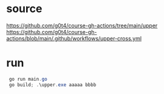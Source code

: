 # source
https://github.com/g0t4/course-gh-actions/tree/main/upper
https://github.com/g0t4/course-gh-actions/blob/main/.github/workflows/upper-cross.yml

# run

```powershell
 go run main.go
 go build; .\upper.exe aaaaa bbbb
```
